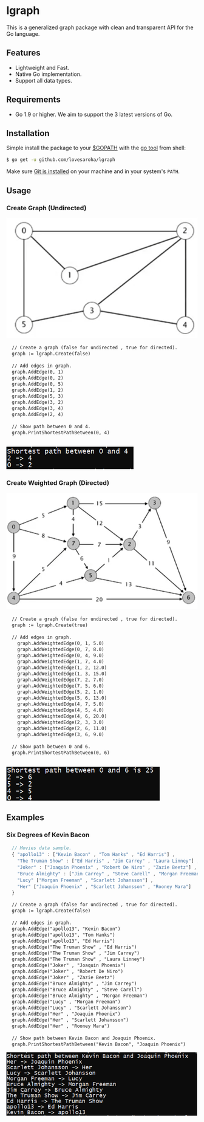 # lgraph
This is a generalized graph package with clean and transparent API for the Go language.

## Features
- Lightweight and Fast.
- Native Go implementation.
- Support all data types.

## Requirements
- Go 1.9 or higher. We aim to support the 3 latest versions of Go.

## Installation
Simple install the package to your [$GOPATH](https://github.com/golang/go/wiki/GOPATH "GOPATH") with the [go tool](https://golang.org/cmd/go/ "go command") from shell:
```bash
$ go get -u github.com/lovesaroha/lgraph
```
Make sure [Git is installed](https://git-scm.com/downloads) on your machine and in your system's `PATH`.

## Usage

### Create Graph (Undirected)

![graph](https://raw.githubusercontent.com/lovesaroha/gimages/main/1.png)

```Golang
  // Create a graph (false for undirected , true for directed).
  graph := lgraph.Create(false)

  // Add edges in graph.
  graph.AddEdge(0, 1)
  graph.AddEdge(0, 2)
  graph.AddEdge(0, 5)
  graph.AddEdge(1, 2)
  graph.AddEdge(5, 3)
  graph.AddEdge(3, 2)
  graph.AddEdge(3, 4)
  graph.AddEdge(2, 4)

  // Show path between 0 and 4.
  graph.PrintShortestPathBetween(0, 4)


```
![graph](https://raw.githubusercontent.com/lovesaroha/gimages/main/2.png)

### Create Weighted Graph (Directed)

![graph](https://raw.githubusercontent.com/lovesaroha/gimages/main/3.png)

```Golang
  // Create a graph (false for undirected , true for directed).
  graph := lgraph.Create(true)

  // Add edges in graph.
	graph.AddWeightedEdge(0, 1, 5.0)
	graph.AddWeightedEdge(0, 7, 8.0)
	graph.AddWeightedEdge(0, 4, 9.0)
	graph.AddWeightedEdge(1, 7, 4.0)
	graph.AddWeightedEdge(1, 2, 12.0)
	graph.AddWeightedEdge(1, 3, 15.0)
	graph.AddWeightedEdge(7, 2, 7.0)
	graph.AddWeightedEdge(7, 5, 6.0)
	graph.AddWeightedEdge(5, 2, 1.0)
	graph.AddWeightedEdge(5, 6, 13.0)
	graph.AddWeightedEdge(4, 7, 5.0)
	graph.AddWeightedEdge(4, 5, 4.0)
	graph.AddWeightedEdge(4, 6, 20.0)
	graph.AddWeightedEdge(2, 3, 3.0)
	graph.AddWeightedEdge(2, 6, 11.0)
	graph.AddWeightedEdge(3, 6, 9.0)

  // Show path between 0 and 6.
  graph.PrintShortestPathBetween(0, 6)


```
![graph](https://raw.githubusercontent.com/lovesaroha/gimages/main/4.png)

## Examples

### Six Degrees of Kevin Bacon

```js
  // Movies data sample.
  { "apollo13" : ["Kevin Bacon" , "Tom Hanks" , "Ed Harris"] ,
    "The Truman Show" : ["Ed Harris" , "Jim Carrey" , "Laura Linney"] ,
    "Joker" : ["Joaquin Phoenix" , "Robert De Niro" , "Zazie Beetz"] ,
    "Bruce Almighty" : ["Jim Carrey" , "Steve Carell" , "Morgan Freeman"] ,
    "Lucy" ["Morgan Freeman" , "Scarlett Johansson"] ,
    "Her" ["Joaquin Phoenix" , "Scarlett Johansson" , "Rooney Mara"]
  }
```
```Golang
  // Create a graph (false for undirected , true for directed).
  graph := lgraph.Create(false)

  // Add edges in graph.
  graph.AddEdge("apollo13", "Kevin Bacon")
  graph.AddEdge("apollo13", "Tom Hanks")
  graph.AddEdge("apollo13", "Ed Harris")
  graph.AddEdge("The Truman Show" , "Ed Harris")
  graph.AddEdge("The Truman Show" , "Jim Carrey")
  graph.AddEdge("The Truman Show" , "Laura Linney")
  graph.AddEdge("Joker" , "Joaquin Phoenix")
  graph.AddEdge("Joker" , "Robert De Niro")
  graph.AddEdge("Joker" , "Zazie Beetz")
  graph.AddEdge("Bruce Almighty" , "Jim Carrey")
  graph.AddEdge("Bruce Almighty" , "Steve Carell")
  graph.AddEdge("Bruce Almighty" , "Morgan Freeman")
  graph.AddEdge("Lucy" , "Morgan Freeman")
  graph.AddEdge("Lucy" , "Scarlett Johansson")
  graph.AddEdge("Her" , "Joaquin Phoenix")
  graph.AddEdge("Her" , "Scarlett Johansson")
  graph.AddEdge("Her" , "Rooney Mara")

  // Show path between Kevin Bacon and Joaquin Phoenix.
  graph.PrintShortestPathBetween("Kevin Bacon", "Joaquin Phoenix")
```

![graph](https://raw.githubusercontent.com/lovesaroha/gimages/main/5.png)

